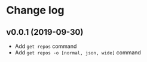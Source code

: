 # Change log

## v0.0.1 (2019-09-30)

 - Add `get repos` command
 - Add `get repos -o [normal, json, wide]` command